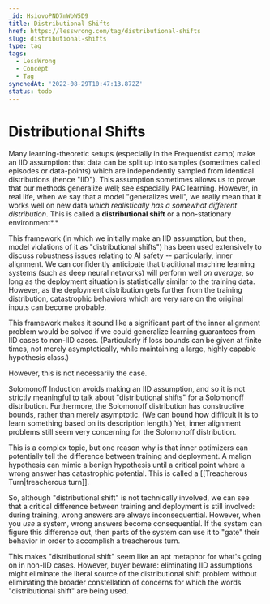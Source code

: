 ```yaml
---
_id: HsiovoPND7mWbW5D9
title: Distributional Shifts
href: https://lesswrong.com/tag/distributional-shifts
slug: distributional-shifts
type: tag
tags:
  - LessWrong
  - Concept
  - Tag
synchedAt: '2022-08-29T10:47:13.872Z'
status: todo
---
```


# Distributional Shifts

Many learning-theoretic setups (especially in the Frequentist camp) make an IID assumption: that data can be split up into samples (sometimes called episodes or data-points) which are independently sampled from identical distributions (hence "IID"). This assumption sometimes allows us to prove that our methods generalize well; see especially PAC learning. However, in real life, when we say that a model "generalizes well", we really mean that it works well on new data *which realistically has a somewhat different distribution*. This is called a **distributional shift** or a non-stationary environment*.*

This framework (in which we initially make an IID assumption, but then, model violations of it as "distributional shifts") has been used extensively to discuss robustness issues relating to AI safety -- particularly, inner alignment. We can confidently anticipate that traditional machine learning systems (such as deep neural networks) will perform well *on average*, so long as the deployment situation is statistically similar to the training data. However, as the deployment distribution gets further from the training distribution, catastrophic behaviors which are very rare on the original inputs can become probable.

This framework makes it sound like a significant part of the inner alignment problem would be solved if we could generalize learning guarantees from IID cases to non-IID cases. (Particularly if loss bounds can be given at finite times, not merely asymptotically, while maintaining a large, highly capable hypothesis class.)

However, this is not necessarily the case.

Solomonoff Induction avoids making an IID assumption, and so it is not strictly meaningful to talk about "distributional shifts" for a Solomonoff distribution. Furthermore, the Solomonoff distribution has constructive bounds, rather than merely asymptotic. (We can bound how difficult it is to learn something based on its description length.) Yet, inner alignment problems still seem very concerning for the Solomonoff distribution. 

This is a complex topic, but one reason why is that inner optimizers can potentially tell the difference between training and deployment. A malign hypothesis can mimic a benign hypothesis until a critical point where a wrong answer has catastrophic potential. This is called a [[Treacherous Turn|treacherous turn]]. 

So, although "distributional shift" is not technically involved, we can see that a critical difference between training and deployment is still involved: during training, wrong answers are always inconsequential. However, when you *use* a system, wrong answers become consequential. If the system can figure this difference out, then parts of the system can use it to "gate" their behavior in order to accomplish a treacherous turn. 

This makes "distributional shift" seem like an apt metaphor for what's going on in non-IID cases. However, buyer beware: eliminating IID assumptions might eliminate the literal source of the distributional shift problem without eliminating the broader constellation of concerns for which the words "distributional shift" are being used.

